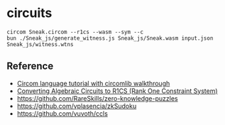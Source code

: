 # circuits

```
circom Sneak.circom --r1cs --wasm --sym --c
bun ./Sneak_js/generate_witness.js Sneak_js/Sneak.wasm input.json Sneak_js/witness.wtns
```

## Reference
- [Circom language tutorial with circomlib walkthrough](https://www.rareskills.io/post/circom-tutorial)
- [Converting Algebraic Circuits to R1CS (Rank One Constraint System)](https://www.rareskills.io/post/rank-1-constraint-system)
- https://github.com/RareSkills/zero-knowledge-puzzles
- https://github.com/vplasencia/zkSudoku
- https://github.com/vuvoth/ccls